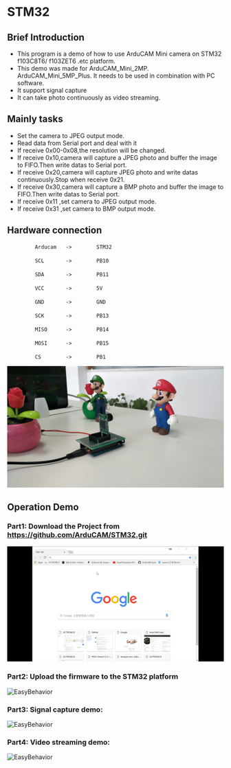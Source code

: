 # STM32

## Brief Introduction
- This program is a demo of how to use ArduCAM Mini camera on STM32 f103C8T6/ f103ZET6 .etc platform.
- This demo was made for ArduCAM_Mini_2MP. ArduCAM_Mini_5MP_Plus. It needs to be used in combination with PC software.
- It support signal capture 
- It can take photo continuously as video streaming.

## Mainly tasks
- Set the camera to JPEG output mode.
- Read data from Serial port and deal with it
- If receive 0x00-0x08,the resolution will be changed.
- If receive 0x10,camera will capture a JPEG photo and buffer the image to FIFO.Then write datas to Serial port.
- If receive 0x20,camera will capture JPEG photo and write datas continuously.Stop when receive 0x21.
- If receive 0x30,camera will capture a BMP  photo and buffer the image to FIFO.Then write datas to Serial port.
- If receive 0x11 ,set camera to JPEG output mode.
- If receive 0x31 ,set camera to BMP  output mode.

## Hardware connection
             Arducam   ->        STM32 
 
             SCL       ->        PB10
             
             SDA       ->        PB11
             
             VCC       ->        5V
             
             GND       ->        GND
             
             SCK       ->        PB13 
             
             MISO      ->        PB14
             
             MOSI      ->        PB15
             
             CS        ->        PB1
 ![Alt text](https://github.com/UCTRONICS/pic/blob/master/stm32/hardware2.jpg)

## Operation Demo
### Part1: Download the Project from https://github.com/ArduCAM/STM32.git
![EasyBehavior](https://github.com/UCTRONICS/pic/blob/master/stm32/stm32_lib_download.gif)
### Part2: Upload the firmware to the STM32 platform
![EasyBehavior](https://github.com/UCTRONICS/pic/blob/master/stm32/stm32_firmware.gif)
### Part3: Signal capture demo:
![EasyBehavior](https://github.com/UCTRONICS/pic/blob/master/stm32/stm32_signal_capture.gif)
### Part4: Video streaming demo:
![EasyBehavior](https://github.com/UCTRONICS/pic/blob/master/stm32/stm32_videoStreaming.gif)






